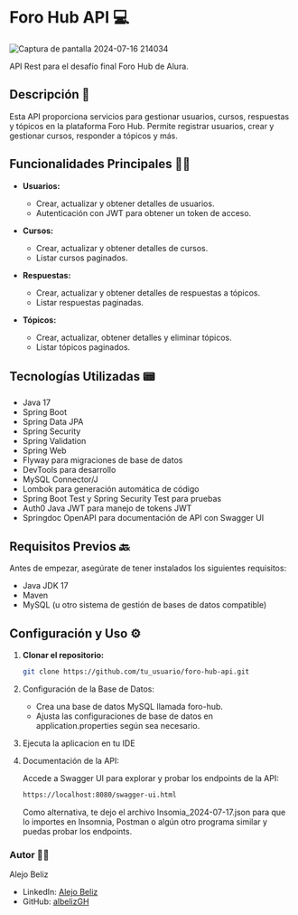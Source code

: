 # Foro Hub API 💻

![Captura de pantalla 2024-07-16 214034](https://github.com/user-attachments/assets/e24a5f1d-8d0e-4282-af5e-5e3a957fa62f)

API Rest para el desafío final Foro Hub de Alura.


## Descripción 📃

Esta API proporciona servicios para gestionar usuarios, cursos, respuestas y tópicos en la plataforma Foro Hub. Permite registrar usuarios, crear y gestionar cursos, responder a tópicos y más.


## Funcionalidades Principales 📑📎

- **Usuarios:**
  - Crear, actualizar y obtener detalles de usuarios.
  - Autenticación con JWT para obtener un token de acceso.
  
- **Cursos:**
  - Crear, actualizar y obtener detalles de cursos.
  - Listar cursos paginados.

- **Respuestas:**
  - Crear, actualizar y obtener detalles de respuestas a tópicos.
  - Listar respuestas paginadas.

- **Tópicos:**
  - Crear, actualizar, obtener detalles y eliminar tópicos.
  - Listar tópicos paginados.


## Tecnologías Utilizadas 📟

- Java 17
- Spring Boot
- Spring Data JPA
- Spring Security
- Spring Validation
- Spring Web
- Flyway para migraciones de base de datos
- DevTools para desarrollo
- MySQL Connector/J
- Lombok para generación automática de código
- Spring Boot Test y Spring Security Test para pruebas
- Auth0 Java JWT para manejo de tokens JWT
- Springdoc OpenAPI para documentación de API con Swagger UI


## Requisitos Previos 🔙

Antes de empezar, asegúrate de tener instalados los siguientes requisitos:

- Java JDK 17
- Maven
- MySQL (u otro sistema de gestión de bases de datos compatible)


## Configuración y Uso ⚙️

1. **Clonar el repositorio:**

   ```bash
   git clone https://github.com/tu_usuario/foro-hub-api.git
   ```

   
2. Configuración de la Base de Datos:

    - Crea una base de datos MySQL llamada foro-hub.
    - Ajusta las configuraciones de base de datos en application.properties según sea necesario.
      
2. Ejecuta la aplicacion en tu IDE
   
4. Documentación de la API:

    Accede a Swagger UI para explorar y probar los endpoints de la API:
  
    ```bash
    https://localhost:8080/swagger-ui.html
    ```

    Como alternativa, te dejo el archivo Insomia_2024-07-17.json para que lo importes en Insomnia, Postman o algún otro programa similar y puedas probar los endpoints.



    
    
### Autor 🤘🏻
Alejo Beliz

- LinkedIn: [Alejo Beliz](https://linkedin.com/in/alejo-beliz)
- GitHub: [albelizGH](https://github.com/albelizGH)

